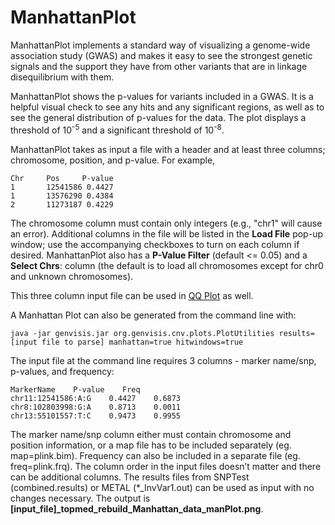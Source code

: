 # ManhattanPlot

ManhattanPlot implements a standard way of visualizing a genome-wide association study (GWAS) and makes it easy to see the strongest genetic signals and the support they have from other variants that are in linkage disequilibrium with them.

ManhattanPlot shows the p-values for variants included in a GWAS. It is a helpful visual check to see any hits and any significant regions, as well as to see the general distribution of p-values for the data. The plot displays a threshold of 10<sup>-5</sup> and a significant threshold of 10<sup>-8</sup>.  

ManhattanPlot takes as input a file with a header and at least three columns; chromosome, position, and p-value. For example,

    Chr  	Pos  	P-value
    1   	12541586 0.4427
    1   	13576290 0.4384
    2   	11273187 0.4229

The chromosome column must contain only integers (e.g., "chr1" will cause an error). Additional columns in the file will be listed in the **Load File** pop-up window; use the accompanying checkboxes to turn on each column if desired. ManhattanPlot also has a **P-Value Filter** (default <= 0.05) and a **Select Chrs**: column (the default is to load all chromosomes except for chr0 and unknown chromosomes).

This three column input file can be used in [QQ Plot](../#/documentation/VisualizeWorkflowResults--qq-plot) as well.

A Manhattan Plot can also be generated from the command line with:

    java -jar genvisis.jar org.genvisis.cnv.plots.PlotUtilities results=[input file to parse] manhattan=true hitwindows=true

The input file at the command line requires 3 columns - marker name/snp, p-values, and frequency:

    MarkerName    P-value    Freq
    chr11:12541586:A:G    0.4427    0.6873
    chr8:102803998:G:A    0.8713    0.0011
    chr13:55101557:T:C    0.9473    0.9955

The marker name/snp column either must contain chromosome and position information, or a map file has to be included separately (eg. map=plink.bim). Frequency can also be included in a separate file (eg. freq=plink.frq). The column order in the input files doesn’t matter and there can be additional columns. The results files from SNPTest (combined.results) or METAL (*\_InvVar1.out) can be used as input with no changes necessary. The output is  **[input\_file]\_topmed\_rebuild\_Manhattan\_data\_manPlot.png**.
